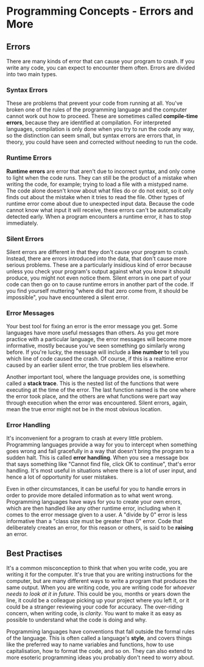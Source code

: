 # Programming Concepts - Errors and More

## Errors

There are many kinds of error that can cause your program to crash. If you write any code, you can expect to encounter them often. Errors are divided into two main types.

### Syntax Errors

These are problems that prevent your code from running at all. You've broken one of the rules of the programming language and the computer cannot work out how to proceed. These are sometimes called **compile-time errors**, because they are identified at compilation. For interpreted languages, compilation is only done when you try to run the code any way, so the distinction can seem small, but syntax errors are errors that, in theory, you could have seen and corrected without needing to run the code.

### Runtime Errors

**Runtime errors** are error that aren't due to incorrect syntax, and only come to light when the code runs. They can still be the product of a mistake when writing the code, for example; trying to load a file with a mistyped name. The code alone doesn't know about what files do or do not exist, so it only finds out about the mistake when it tries to read the file. Other types of runtime error come about due to unexpected input data. Because the code cannot know what input it will receive, these errors can't be automatically detected early. When a program encounters a runtime error, it has to stop immediately.

### Silent Errors

Silent errors are different in that they don't cause your program to crash. Instead, there are errors introduced into the data, that don't cause more serious problems. These are a particularly insidious kind of error because unless you check your program's output against what you know it should produce, you might not even notice them. Silent errors in one part of your code can then go on to cause runtime errors in another part of the code. If you find yourself muttering "where did that zero come from, it should be impossible", you have encountered a silent error.

### Error Messages

Your best tool for fixing an error is the error message you get. Some languages have more useful messages than others. As you get more practice with a particular language, the error messages will become more informative, mostly because you've seen something go similarly wrong before. If you're lucky, the message will include a **line number** to tell you which line of code caused the crash. Of course, if this is a realtime error caused by an earlier silent error, the true problem lies elsewhere.

Another important tool, where the language provides one, is something called a **stack trace**. This is the nested list of the functions that were executing at the time of the error. The last function named is the one where the error took place, and the others are what functions were part way through execution when the error was encountered. Silent errors, again, mean the true error might not be in the most obvious location. 

### Error Handling

It's inconvenient for a program to crash at every little problem. Programming languages provide a way for you to intercept when something goes wrong and fail gracefully in a way that doesn't bring the program to a sudden halt. This is called **error handling**. When you see a message box that says something like "Cannot find file, click OK to continue", that's error handling. It's most useful in situations where there is a lot of user input, and hence a lot of opportunity for user mistakes.

Even in other circumstances, it can be useful for you to handle errors in order to provide more detailed information as to what went wrong. Programming languages have ways for you to create your own errors, which are then handled like any other runtime error, including when it comes to the error message given to a user. A "divide by 0" error is less informative than a "class size must be greater than 0" error. Code that deliberately creates an error, for this reason or others, is said to be **raising** an error.

## Best Practises

It's a common misconception to think that when you write code, you are writing it for the computer. It's true that you are writing instructions for the computer, but are many different ways to write a program that produces the same output. When you are writing code, you are writing code for *whoever needs to look at it in future*. This could be you, months or years down the line, it could be a colleague picking up your project where you left it, or it could be a stranger reviewing your code for accuracy. The over-riding concern, when writing code, is *clarity*. You want to make it as easy as possible to understand what the code is doing and why.



Programming languages have conventions that fall outside the formal rules of the language. This is often called a language's **style**, and covers things like the preferred way to name variables and functions, how to use capitalisation, how to format the code, and so on. They can also extend to more esoteric programming ideas you probably don't need to worry about.

## 